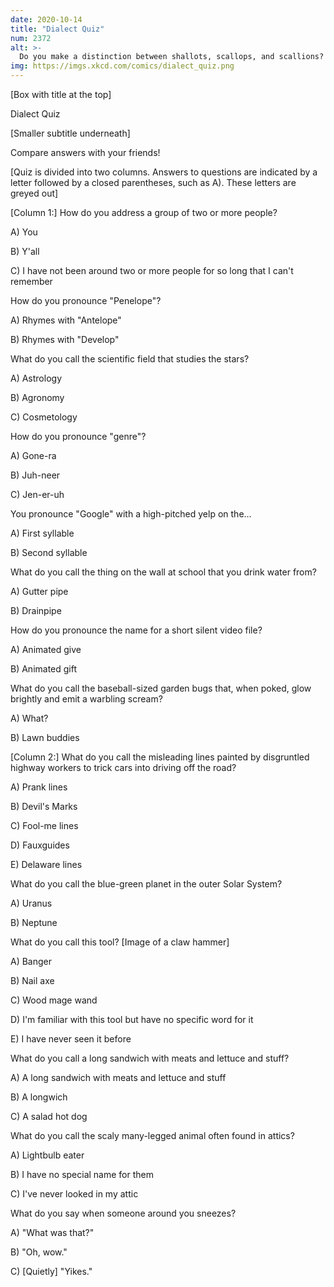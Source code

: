 ```yaml
---
date: 2020-10-14
title: "Dialect Quiz"
num: 2372
alt: >-
  Do you make a distinction between shallots, scallops, and scallions? If you use all three words, do they all have different meanings, all the same, or are two the same and one different?
img: https://imgs.xkcd.com/comics/dialect_quiz.png
---
```

[Box with title at the top]

Dialect Quiz

[Smaller subtitle underneath]

Compare answers with your friends!

[Quiz is divided into two columns. Answers to questions are indicated by a letter followed by a closed parentheses, such as A). These letters are greyed out]

[Column 1:]
How do you address a group of two or more people?

A) You

B) Y'all

C) I have not been around two or more people for so long that I can't remember

How do you pronounce "Penelope"?

A) Rhymes with "Antelope"

B) Rhymes with "Develop"

What do you call the scientific field that studies the stars?

A) Astrology

B) Agronomy

C) Cosmetology

How do you pronounce "genre"?

A) Gone-ra

B) Juh-neer

C) Jen-er-uh

You pronounce "Google" with a high-pitched yelp on the...

A) First syllable

B) Second syllable

What do you call the thing on the wall at school that you drink water from?

A) Gutter pipe

B) Drainpipe

How do you pronounce the name for a short silent video file?

A) Animated give

B) Animated gift

What do you call the baseball-sized garden bugs that, when poked, glow brightly and emit a warbling scream?

A) What?

B) Lawn buddies

[Column 2:]
What do you call the misleading lines painted by disgruntled highway workers to trick cars into driving off the road?

A) Prank lines

B) Devil's Marks

C) Fool-me lines

D) Fauxguides

E) Delaware lines

What do you call the blue-green planet in the outer Solar System?

A) Uranus

B) Neptune

What do you call this tool?
[Image of a claw hammer]

A) Banger

B) Nail axe

C) Wood mage wand

D) I'm familiar with this tool but have no specific word for it

E) I have never seen it before

What do you call a long sandwich with meats and lettuce and stuff?

A) A long sandwich with meats and lettuce and stuff

B) A longwich

C) A salad hot dog

What do you call the scaly many-legged animal often found in attics?

A) Lightbulb eater

B) I have no special name for them

C) I've never looked in my attic

What do you say when someone around you sneezes?

A) "What was that?"

B) "Oh, wow."

C) [Quietly] "Yikes."